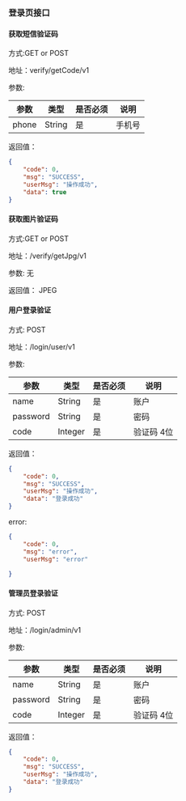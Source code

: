 ### 登录页接口

#### 获取短信验证码
方式:GET or POST

地址：verify/getCode/v1

参数:

|参数|类型|是否必须|说明|
|---|---|---|---|
|phone|String|是|手机号|

返回值：
```json
{
    "code": 0,
    "msg": "SUCCESS",
    "userMsg": "操作成功",
    "data": true
}
```

#### 获取图片验证码
方式:GET or POST

地址：/verify/getJpg/v1

参数: 无

返回值： JPEG


#### 用户登录验证
方式: POST

地址：/login/user/v1

参数:

|参数|类型|是否必须|说明|
|---|---|---|---|
|name|String|是|账户|
|password|String|是|密码|
|code|Integer|是|验证码 4位|

返回值：
```json
{
    "code": 0,
    "msg": "SUCCESS",
    "userMsg": "操作成功",
    "data": "登录成功"
}
```

error:
```json
{
    "code": 0,
    "msg": "error",
    "userMsg": "error"

}
```

#### 管理员登录验证

方式: POST

地址：/login/admin/v1

参数:

|参数|类型|是否必须|说明|
|---|---|---|---|
|name|String|是|账户|
|password|String|是|密码|
|code|Integer|是|验证码 4位|

返回值：
```json
{
    "code": 0,
    "msg": "SUCCESS",
    "userMsg": "操作成功",
    "data": "登录成功"
}
```
